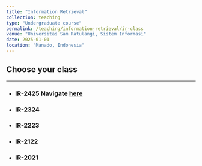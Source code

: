 ```yaml
---
title: "Information Retrieval"
collection: teaching
type: "Undergraduate course"
permalink: /teaching/information-retrieval/ir-class
venue: "Universitas Sam Ratulangi, Sistem Informasi"
date: 2025-01-01
location: "Manado, Indonesia"
---
```


## Choose your class

---

- ### IR-2425 Navigate [here](/teaching/information-retrieval/2425-class/2025-information-retrieval-4)
- ### IR-2324
- ### IR-2223
- ### IR-2122
- ### IR-2021
